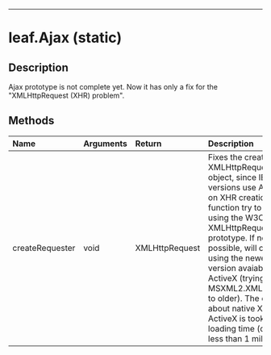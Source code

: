 
---

# leaf.Ajax (static) #
## Description ##
Ajax prototype is not complete yet. Now it has only a fix for the "XMLHttpRequest (XHR) problem".

## Methods ##
| **Name** | **Arguments** | **Return** | **Description** |
|:---------|:--------------|:-----------|:----------------|
|createRequester|void|XMLHttpRequest|Fixes the creation of XMLHttpRequest object, since IE old versions use ActiveX on XHR creation. This function try to create using the W3C native XMLHttpRequest prototype. If not possible, will create using the newest version avaiable to ActiveX (trying from MSXML2.XMLHTTP.6.0 to older). The decision about native XHR and ActiveX is took just on loading time (delay is less than 1 milisecond)|